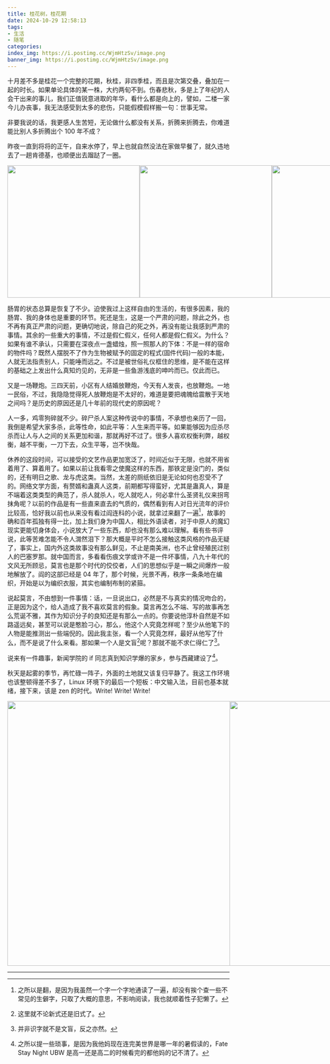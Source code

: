 ```yaml
---
title: 桂花树，桂花期
date: 2024-10-29 12:58:13
tags:
- 生活
- 随笔
categories:
index_img: https://i.postimg.cc/WjmHtzSv/image.png
banner_img: https://i.postimg.cc/WjmHtzSv/image.png
---
```


十月差不多是桂花一个完整的花期，秋桂，非四季桂，而且是次第交叠，叠加在一起的时长。如果单论具体的某一株，大约两旬不到。伤春悲秋，多是上了年纪的人会干出来的事儿，我们正值锐意进取的年华，看什么都是向上的，譬如，二楼一家今儿办丧事，我无法感受到太多的悲伤，只能假模假样搬一句：世事无常。

非要我说的话，我更感人生苦短，无论做什么都没有关系，折腾来折腾去，你难道能比别人多折腾出个 100 年不成？

昨夜一直到将将的正午，自来水停了，早上也就自然没法在家做早餐了，就久违地去了一趟肯德基，也顺便出去蹓跶了一圈。

<div style="display: flex; justify-content: space-around;">
    <img src="https://i.postimg.cc/mLqwcxqK/Screenshot-2024-10-29-13-42-17-192-com-tencent-mm-edit.jpg" alt="" width=300 />
    <img src="https://i.postimg.cc/tbwBTpp5/IMG-20241029-113555.jpg" alt="" width=300 />
    <img src="https://i.postimg.cc/gdhNLQ0P/IMG-20241029-113633.jpg" alt="" width=300 />
    <img src="https://i.postimg.cc/9CtbJ9T8/IMG-20241029-122605.jpg" alt="" width=300 />
    <img src="https://i.postimg.cc/mbhSL6nJ/IMG-20241029-122749.jpg" alt="" width=300 />
</div>

肠胃的状态总算是恢复了不少。迫使我过上这样自由的生活的，有很多因素，我的肠胃、我的身体也是重要的环节。死还是生，这是一个严肃的问题，除此之外，也不再有真正严肃的问题，更确切地说，除自己的死之外，再没有能让我感到严肃的事情。其余的一些重大的事情，不过是假仁假义，任何人都是假仁假义。为什么？如果有谁不承认，只需要在深夜点一盏蜡烛，照一照那人的下体：不是一样的宿命的物件吗？既然人摆脱不了作为生物被赋予的固定的程式(固件代码)一般的本能，人就无法指责别人，只能唾而远之。不过是被世俗礼仪框住的思维，是不能在这样的基础之上发出什么真知灼见的，无非是一些鱼游浅底的呻吟而已。仅此而已。

又是一场鞭炮。三四天前，小区有人结婚放鞭炮，今天有人发丧，也放鞭炮。一地一民俗，不过，我隐隐觉得死人放鞭炮是不太好的，难道是要把魂魄给震散于天地之间吗？是历史的原因还是几十年前的现代史的原因呢？

人一多，鸡零狗碎就不少。碎尸杀人案这种传说中的事情，不承想也亲历了一回，我倒是希望大家多杀，此等性命，如此平等：人生来而平等。如果能够因为应杀尽杀而让人与人之间的关系更加和谐，那就再好不过了。很多人喜欢权衡利弊，越权衡，越不平衡，一刀下去，众生平等，岂不快哉。

休养的这段时间，可以接受的文艺作品更加宽泛了，时间近似于无限，也就不用省着用了、算着用了。如果以前让我看零之使魔这样的东西，那铁定是没门的，类似的，还有明日之歌、龙与虎这类。当然，太差的厕纸依旧是无论如何也忍受不了的。网络文学方面，有赘婿和蛊真人这类，前期都写得蛮好，尤其是蛊真人，算是不端着这类类型的典范了，杀人就杀人，吃人就吃人，何必拿什么圣贤礼仪来拐弯抹角呢？以前的作品是有一些直来直去的气质的，偶然看到有人对日光流年的评价比较高，恰好我以前也从来没有看过阎连科的小说，就拿过来翻了一遍[^1]，故事的确和百年孤独有得一比，加上我们身为中国人，相比外语读者，对于中原人的魔幻现实更能切身体会，小说放大了一些东西，却也没有那么难以理解。看有些书评说，此等苦难怎能不令人潸然泪下？那大概是平时不怎么接触这类风格的作品无疑了，事实上，国内外这类故事没有那么鲜见，不止是南美洲，也不止曾经殖民过别人的巴塞罗那。就中国而言，多看看伤痕文学或许不是一件坏事情，八九十年代的文风无所顾忌，莫言也是那个时代的佼佼者，人们的思想似乎是一瞬之间爆炸一般地解放了。阎的这部已经是 04 年了，那个时候，光景不再，秩序一条条地在编织，开始是以为编织衣服，其实也编制布制的紧箍。

说起莫言，不由想到一件事情：话，一旦说出口，必然是不与真实的情况吻合的，正是因为这个，给人造成了我不喜欢莫言的假象。莫言再怎么不端、写的故事再怎么荒诞不雅，其作为知识分子的良知还是有那么一点的。你要说他淳朴自然是不如路遥远矣，甚至可以说是憨脸刁心，那么，他这个人究竟怎样呢？至少从他笔下的人物是能推测出一些端倪的。因此我主张，看一个人究竟怎样，最好从他写了什么，而不是说了什么来看。那如果一个人是文盲[^2]呢？那就不能不求仁得仁了[^3]。

说来有一件趣事，新闻学院的 if 同志真到知识学爆的家乡，参与西藏建设了[^4]。

秋天是起雾的季节，再忙碌一阵子，外面的土地就又该复归平静了。我这工作环境也该整顿得差不多了，Linux 环境下的最后一个短板：中文输入法，目前也基本就绪，接下来，该是 zen 的时代。Write! Write! Write!

<div style="display: flex; justify-content: space-around;">
    <img src="https://i.postimg.cc/RM8j1Ynx/IMG-20241029-152016.jpg" alt="" width=600 />
    <img src="https://i.postimg.cc/CFd3q054/IMG-20241029-152431.jpg" alt="" width=600 />
</div>

----------

[^1]: 之所以是翻，是因为我虽然一个字一个字地通读了一遍，却没有挨个查一些不常见的生僻字，只取了大概的意思，不影响阅读，我也就顺着性子犯懒了。
[^2]: 这里就不论新式还是旧式了。
[^3]: 并非识字就不是文盲，反之亦然。
[^4]: 之所以提一些琐事，是因为我他妈现在连完美世界是哪一年的暑假读的，Fate Stay Night UBW 是高一还是高二的时候看完的都他妈的记不清了。


